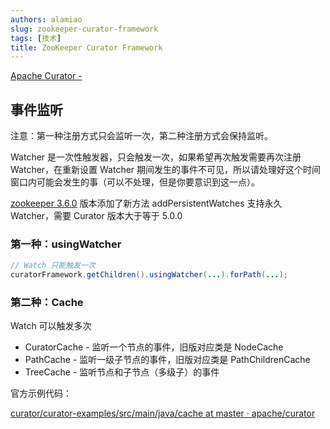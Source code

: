 ```yaml
---
authors: alamiao
slug: zookeeper-curator-framework
tags: [技术]
title: ZooKeeper Curator Framework
---
```

<!-- truncate -->
[Apache Curator -](https://curator.apache.org/getting-started.html)

## 事件监听

注意：第一种注册方式只会监听一次，第二种注册方式会保持监听。

Watcher 是一次性触发器，只会触发一次，如果希望再次触发需要再次注册 Watcher，在重新设置 Watcher 期间发生的事件不可见，所以请处理好这个时间窗口内可能会发生的事（可以不处理，但是你要意识到这一点）。

[zookeeper 3.6.0](https://zookeeper.apache.org/doc/r3.6.2/zookeeperOver.html#Conditional+updates+and+watches) 版本添加了新方法 addPersistentWatches 支持永久 Watcher，需要 Curator 版本大于等于 5.0.0

### 第一种：usingWatcher

```java
// Watch 只能触发一次
curatorFramework.getChildren().usingWatcher(...).forPath(...);
```

### 第二种：Cache

Watch 可以触发多次

- CuratorCache - 监听一个节点的事件，旧版对应类是 NodeCache
- PathCache - 监听一级子节点的事件，旧版对应类是 PathChildrenCache
- TreeCache - 监听节点和子节点（多级子）的事件

官方示例代码：

[curator/curator-examples/src/main/java/cache at master · apache/curator](https://github.com/apache/curator/tree/master/curator-examples/src/main/java/cache)